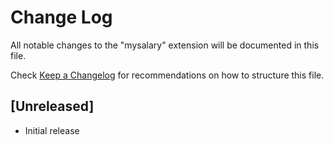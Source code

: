 # Change Log

All notable changes to the "mysalary" extension will be documented in this file.

Check [Keep a Changelog](http://keepachangelog.com/) for recommendations on how to structure this file.

## [Unreleased]

- Initial release